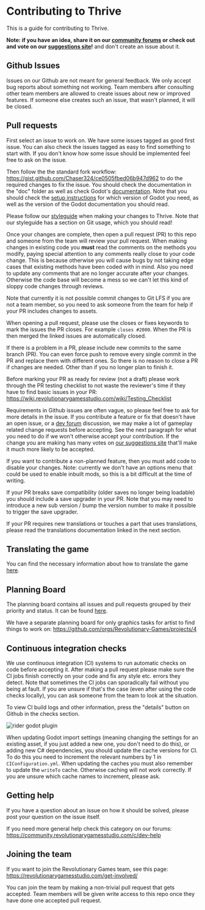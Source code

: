 # Contributing to Thrive

This is a guide for contributing to Thrive.

__Note: if you have an idea, share it on our [community
forums](https://community.revolutionarygamesstudio.com/) or check out
and vote on our [suggestions
site](https://suggestions.revolutionarygamesstudio.com/)!__ and don't
create an issue about it.

## Github Issues

Issues on our Github are not meant for general feedback. We only
accept bug reports about something not working. Team members after
consulting other team members are allowed to create issues about new
or improved features. If someone else creates such an issue, that
wasn't planned, it will be closed.

## Pull requests

First select an issue to work on. We have some issues tagged as good
first issue. You can also check the issues tagged as easy to find
something to start with. If you don't know how some issue should be
implemented feel free to ask on the issue.

Then follow the the standard fork workflow:
https://gist.github.com/Chaser324/ce0505fbed06b947d962 to do the
required changes to fix the issue. You should check the documentation
in the "doc" folder as well as check Godot's
[documentation](https://docs.godotengine.org/en/stable/). Note that
you should check the [setup instructions](doc/setup_instructions.md)
for which version of Godot you need, as well as the version of the
Godot documentation you should read.

Please follow our [styleguide](doc/style_guide.md) when making your
changes to Thrive. Note that our styleguide has a section on Git
usage, which you should read!

Once your changes are complete, then open a pull request (PR) to this
repo and someone from the team will review your pull request. When
making changes in existing code you **must** read the comments on the
methods you modify, paying special attention to any comments really
close to your code change. This is because otherwise you will cause
bugs by not taking edge cases that existing methods have been coded
with in mind. Also you need to update any comments that are no longer
accurate after your changes. Otherwise the code base will become a
mess so we can't let this kind of sloppy code changes through reviews.

Note that currently it is not possible commit changes to Git LFS if
you are not a team member, so you need to ask someone from the team
for help if your PR includes changes to assets.

When opening a pull request, please use the closes or fixes keywords
to mark the issues the PR closes. For example `closes #2000`. When the
PR is then merged the linked issues are automatically closed.

If there is a problem in a PR, please include new commits to the same
branch (PR). You can even force push to remove every single commit in
the PR and replace them with different ones. So there is no reason to
close a PR if changes are needed. Other than if you no longer plan to
finish it.

Before marking your PR as ready for review (not a draft) please work
through the PR testing checklist to not waste the reviewer's time if
they have to find basic issues in your PR:
https://wiki.revolutionarygamesstudio.com/wiki/Testing_Checklist

Requirements in Github issues are often vague, so please feel free to
ask for more details in the issue. If you contribute a feature or fix
that doesn't have an open issue, or a [dev
forum](https://forum.revolutionarygamesstudio.com/) discussion, we may
make a lot of gameplay related change requests before accepting. See
the next paragraph for what you need to do if we won't otherwise
accept your contribution. If the change you are making has many votes
on [our suggestions
site](https://suggestions.revolutionarygamesstudio.com/) that'll make
it much more likely to be accepted.

If you want to contribute a non-planned feature, then you must add
code to disable your changes. Note: currently we don't have an options
menu that could be used to enable inbuilt mods, so this is a bit
difficult at the time of writing.

If your PR breaks save compatibility (older saves no longer being
loadable) you should include a save upgrader in your PR. Note that you
may need to introduce a new sub version / bump the version number to
make it possible to trigger the save upgrader.

If your PR requires new translations or touches a part that uses translations,
please read the translations documentation linked in the next section.

## Translating the game

You can find the necessary information about how to translate the game [here](doc/working_with_translations.md).

## Planning Board

The planning board contains all issues and pull requests grouped
by their priority and status. It can be found [here](https://github.com/orgs/Revolutionary-Games/projects/2).

We have a separate planning board for only graphics tasks for artist
to find things to work on:
https://github.com/orgs/Revolutionary-Games/projects/4

## Continuous integration checks

We use continuous integration (CI) systems to run automatic checks on
code before accepting it. After making a pull request please make sure
the CI jobs finish correctly on your code and fix any style
etc. errors they detect. Note that sometimes the CI jobs can
sporadically fail without you being at fault. If you are unsure if
that's the case (even after using the code checks locally), you can
ask someone from the team to look at the situation.

To view CI build logs and other information, press the "details" button on Github in the 
checks section.

<img src="https://randomthrivefiles.b-cdn.net/setup_instructions/images/viewing_ci_results.png" alt="rider godot plugin">

When updating Godot import settings (meaning changing the settings for
an existing asset, if you just added a new one, you don't need to do
this), or adding new C# dependencies, you should update the cache
versions for CI. To do this you need to increment the relevant numbers
by 1 in `CIConfiguration.yml`. When updating the caches you must also
remember to update the `writeTo` cache. Otherwise caching will not
work correctly. If you are unsure which cache names to increment,
please ask.

## Getting help

If you have a question about an issue on how it should be solved,
please post your question on the issue itself.

If you need more general help check this category on our forums:
https://community.revolutionarygamesstudio.com/c/dev-help

## Joining the team

If you want to join the Revolutionary Games team, see this page:
https://revolutionarygamesstudio.com/get-involved/

You can join the team by making a non-trivial pull request that gets
accepted. Team members will be given write access to this repo once
they have done one accepted pull request.
